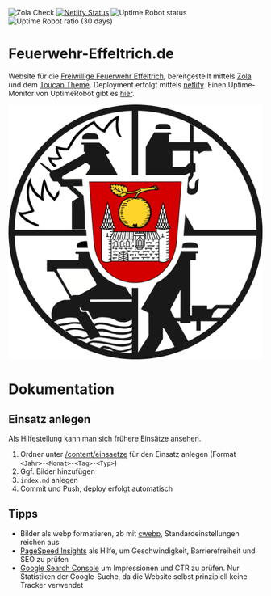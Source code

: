 ![Zola Check](https://github.com/Feuerwehr-Effeltrich/feuerwehr-effeltrich.de/actions/workflows/check.yml/badge.svg)
[![Netlify Status](https://api.netlify.com/api/v1/badges/ed633b0e-accf-461a-b99b-d685c6fb2e3e/deploy-status)](https://app.netlify.com/sites/feuerwehr-effeltrich/deploys)
![Uptime Robot status](https://img.shields.io/uptimerobot/status/m798326144-52ff09adc025c3e21a1bb8a5)
![Uptime Robot ratio (30 days)](https://img.shields.io/uptimerobot/ratio/m798326144-52ff09adc025c3e21a1bb8a5?label=uptime%20(30d))

# Feuerwehr-Effeltrich.de

Website für die [Freiwillige Feuerwehr Effeltrich](https://feuerwehr-effeltrich.de),
bereitgestellt mittels [Zola](https://getzola.org/) und dem [Toucan Theme](https://toucan.coinduf.eu/).
Deployment erfolgt mittels [netlify](https://www.netlify.com/). Einen Uptime-Monitor von UptimeRobot gibt es [hier](https://stats.uptimerobot.com/H8G5AKCxnv).

![Logo](/static/logo-hq.png)

# Dokumentation

## Einsatz anlegen

Als Hilfestellung kann man sich frühere Einsätze ansehen.

1. Ordner unter [/content/einsaetze](/content/einsaetze/) für den Einsatz anlegen (Format `<Jahr>-<Monat>-<Tag>-<Typ>`)
2. Ggf. Bilder hinzufügen
3. `index.md` anlegen
4. Commit und Push, deploy erfolgt automatisch

## Tipps

- Bilder als webp formatieren, zb mit [cwebp](https://developers.google.com/speed/webp/docs/cwebp), Standardeinstellungen reichen aus
- [PageSpeed Insights](https://pagespeed.web.dev/) als Hilfe, um Geschwindigkeit, Barrierefreiheit und SEO zu prüfen
- [Google Search Console](https://search.google.com/search-console) um Impressionen und CTR zu prüfen. Nur Statistiken der Google-Suche, da die Website selbst prinzipiell keine Tracker verwendet
